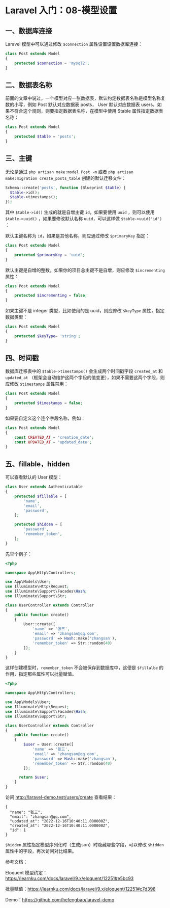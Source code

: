 # Laravel 入门：08-模型设置
## 一、数据库连接

Laravel 模型中可以通过修改 `$connection` 属性设置设置数据库连接：

```php
class Post extends Model
{
    protected $connection = 'mysql2';
}
```

## 二、数据表名称

前面的文章中说过，一个模型对应一张数据表，默认约定数据表名称是模型名称复数的小写，例如 Post 默认对应数据表 posts， User 默认对应数据表 users，如果不符合这个规则，则要指定数据表名称，在模型中使用 $table 属性指定数据表名称：

```php
class Post extends Model
{
    protected $table = 'posts';
}
```

## 三、主键

无论是通过 `php artisan make:model Post -m` 或者 `php artisan make:migration create_posts_table` 创建的默认迁移文件：

```php
Schema::create('posts', function (Blueprint $table) {
  $table->id();
  $table->timestamps();
});
```

其中 `$table->id()` 生成的就是自增主键 `id`，如果要使用 `uuid` ，则可以使用 `$table->uuid()` ，如果要修改默认名称 `uuid`，可以这样做 `$table->uuid('id')` ：

默认主键名称为 `id`，如果是其他名称，则应通过修改 `$primaryKey` 指定：

```php
class Post extends Model
{
    protected $primaryKey = 'uuid'; 
}
```

默认主键是自增的整数，如果你的项目总主键不是自增，则应修改 `$incrementing` 属性：

```php
class Post extends Model
{
    protected $incrementing = false; 
}
```

如果主键不是 integer 类型，比如使用的是 uuid，则应修改 `$keyType` 属性，指定数据类型：

```php
class Post extends Model
{
    protected $keyType= 'string'; 
}
```

## 四、时间戳

数据库迁移表中的 `$table->timestamps()` 会生成两个时间戳字段 `created_at` 和 `updated_at` （框架会自动维护这两个字段的值变更），如果不需要这两个字段，则应修改 `$timestamps` 属性禁用：

```php
class Post extends Model
{
    protected $timestamps = false; 
}
```

如果要自定义这个连个字段名称，例如：

```php
class Post extends Model
{
    const CREATED_AT = 'creation_date';
    const UPDATED_AT = 'updated_date';
}
```

## 五、fillable，hidden

可以查看默认的 User 模型：

```php
class User extends Authenticatable
{
    protected $fillable = [
        'name',
        'email',
        'password',
    ];

    protected $hidden = [
        'password',
        'remember_token',
    ];
}
```

先举个例子：

```php
<?php

namespace App\Http\Controllers;

use App\Models\User;
use Illuminate\Http\Request;
use Illuminate\Support\Facades\Hash;
use Illuminate\Support\Str;

class UserController extends Controller
{
    public function create()
    {
        User::create([
            'name' => '张三',
            'email' => 'zhangsan@qq.com',
            'password' => Hash::make('zhangsan'),
            'remember_token' => Str::random(40)
        ]);
    }
}
```

这样创建模型时，`remember_token` 不会被保存到数据库中，这便是 `$fillalbe` 的作用，指定那些属性可以批量赋值。

```php
<?php

namespace App\Http\Controllers;

use App\Models\User;
use Illuminate\Http\Request;
use Illuminate\Support\Facades\Hash;
use Illuminate\Support\Str;

class UserController extends Controller
{
    public function create()
    {
        $user = User::create([
            'name' => '张三',
            'email' => 'zhangsan@qq.com',
            'password' => Hash::make('zhangsan'),
            'remember_token' => Str::random(40)
        ]);

      return $user;
    }
}
```

访问 http://laravel-demo.test/users/create 查看结果：

```
{
  "name": "张三",
  "email": "zhangsan@qq.com",
  "updated_at": "2022-12-16T10:40:11.000000Z",
  "created_at": "2022-12-16T10:40:11.000000Z",
  "id": 1
}
```

`$hidden` 属性指定模型序列化时（生成json）时隐藏哪些字段，可以修改 `$hidden` 属性中的字段，再次访问对比结果。

参考文档：

Eloquent 模型约定：https://learnku.com/docs/laravel/9.x/eloquent/12251#e5bc93

批量赋值：https://learnku.com/docs/laravel/9.x/eloquent/12251#c7d398

Demo：https://github.com/hefengbao/laravel-demo